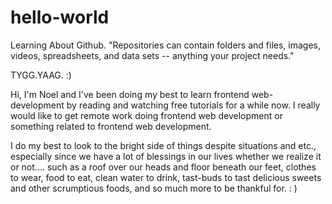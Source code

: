 # hello-world
Learning About Github. "Repositories can contain folders and files, images, videos, spreadsheets, and data sets -- anything your project needs."

TYGG.YAAG. :) 

Hi, I'm Noel and I've been doing my best to learn frontend web-development by reading and watching free tutorials for a while now. 
I really would like to get remote work doing frontend web development or something related to frontend web development. 

I do my best to look to the bright side of things despite situations and etc., especially since we have a lot of blessings in our lives whether we realize it or not.... such as a roof over our heads and floor beneath our feet, clothes to wear, food to eat, clean water to drink, tast-buds to tast delicious sweets and other scrumptious foods, and so much more to be thankful for. : )


